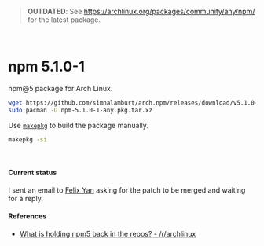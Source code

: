 > **OUTDATED**: See https://archlinux.org/packages/community/any/npm/ for the latest package.

&nbsp;

npm 5.1.0-1
========
npm@5 package for Arch Linux.

```bash
wget https://github.com/simnalamburt/arch.npm/releases/download/v5.1.0-1/npm-5.1.0-1-any.pkg.tar.xz
sudo pacman -U npm-5.1.0-1-any.pkg.tar.xz
```

Use [`makepkg`](https://www.archlinux.org/pacman/makepkg.8.html) to build the
package manually.

```bash
makepkg -si
```

<br>

#### Current status
I sent an email to [Felix Yan](https://github.com/felixonmars) asking for the
patch to be merged and waiting for a reply.

#### References
- [What is holding npm5 back in the repos? - /r/archlinux](https://www.reddit.com/r/archlinux/comments/6ijx48/what_is_holding_npm5_back_in_the_repos/djdvsd8/)
